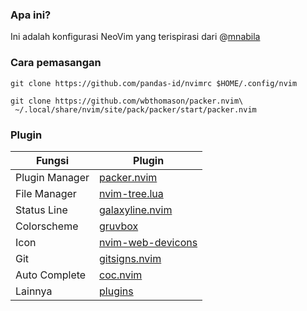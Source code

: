 ### Apa ini?

Ini adalah konfigurasi NeoVim yang terispirasi dari @[mnabila](https://github.com/mnabila/nvimrc)

### Cara pemasangan

```
git clone https://github.com/pandas-id/nvimrc $HOME/.config/nvim

git clone https://github.com/wbthomason/packer.nvim\
 ~/.local/share/nvim/site/pack/packer/start/packer.nvim

```

### Plugin

| Fungsi         | Plugin                                                                       |
|----------------|------------------------------------------------------------------------------------|
| Plugin Manager | [packer.nvim](https://github.com/wbthomason/packer.nvim)                     |
| File Manager   | [nvim-tree.lua](https://github.com/kyazdani42/nvim-tree.lua)               |
| Status Line    | [galaxyline.nvim](https://github.com/glepnir/galaxyline.nvim)              |
| Colorscheme    | [gruvbox](https://github.com/morhetz/gruvbox)                                |
| Icon           | [nvim-web-devicons](https://github.com/kyazdani42/nvim-web-devicons)      |
| Git            | [gitsigns.nvim](https://github.com/lewis6991/gitsigns.nvim)              |
| Auto Complete  | [coc.nvim](https://github.com/neoclide/coc.nvim)                             |
| Lainnya        | [plugins](https://github.com/pandas-id/nvimrc/blob/master/lua/modules/packer/init.lua)
